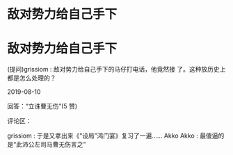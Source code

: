 # 敌对势力给自己手下

# 敌对势力给自己手下

(提问)grissiom : 敌对势力给自己手下的马仔打电话，他竟然接 了。这种放历史上都是怎么处理的？

2019-08-10

回答：“立诛曹无伤”(5 赞)

评论区：

grissiom : 于是又拿出来《“设局”鸿门宴》复习了一遍…… Akko Akko : 最傻逼的是“此沛公左司马曹无伤言之”